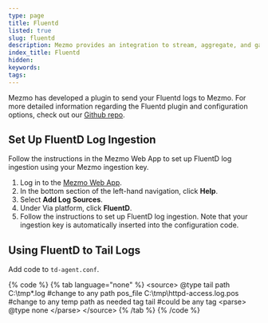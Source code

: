 ```yaml
---
type: page
title: Fluentd
listed: true
slug: fluentd
description: Mezmo provides an integration to stream, aggregate, and gain insights from Fluentd logs
index_title: Fluentd
hidden: 
keywords: 
tags: 
---
```



Mezmo has developed a plugin to send your Fluentd logs to Mezmo. For more detailed information regarding the Fluentd plugin and configuration options, check out our [Github repo](https://github.com/logdna/fluent-plugin-logdna).

## Set Up FluentD Log Ingestion

Follow the instructions in the Mezmo Web App to set up FluentD log ingestion using your Mezmo ingestion key.

1. Log in to the [Mezmo Web App](https://app.mezmo.com).
2. In the bottom section of the left-hand navigation, click **Help**.
3. Select **Add Log Sources**.
4. Under Via platform, click **FluentD**.
5. Follow the instructions to set up FluentD log ingestion.
Note that your ingestion key is automatically inserted into the configuration code.

## Using FluentD to Tail Logs

Add code to `td-agent.conf`.

{% code %}
{% tab language="none" %}
&lt;source&gt;
@type tail
path C:\tmp\*.log    #change to any path
pos_file C:\tmp\httpd-access.log.pos    #change to any temp path as needed
tag tail    #could be any tag
&lt;parse&gt;
@type none
&lt;/parse&gt;
&lt;/source&gt;
{% /tab %}
{% /code %}